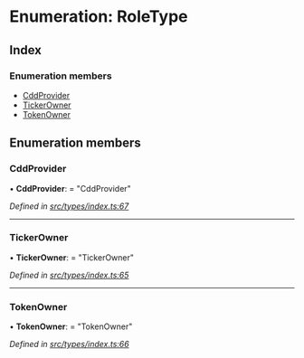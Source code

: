 # Enumeration: RoleType

## Index

### Enumeration members

* [CddProvider](roletype.md#cddprovider)
* [TickerOwner](roletype.md#tickerowner)
* [TokenOwner](roletype.md#tokenowner)

## Enumeration members

###  CddProvider

• **CddProvider**: = "CddProvider"

*Defined in [src/types/index.ts:67](https://github.com/PolymathNetwork/polymesh-sdk/blob/8d4ef126/src/types/index.ts#L67)*

___

###  TickerOwner

• **TickerOwner**: = "TickerOwner"

*Defined in [src/types/index.ts:65](https://github.com/PolymathNetwork/polymesh-sdk/blob/8d4ef126/src/types/index.ts#L65)*

___

###  TokenOwner

• **TokenOwner**: = "TokenOwner"

*Defined in [src/types/index.ts:66](https://github.com/PolymathNetwork/polymesh-sdk/blob/8d4ef126/src/types/index.ts#L66)*
